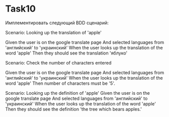 # Task10
Имплементировать следующий BDD сценарий:


Scenario: Looking up the translation of 'apple'

Given the user is on the google translate page
And selected languages from 'английский' to 'украинский'
When the user looks up the translation of the word 'apple'
Then they should see the translation 'яблуко'

Scenario: Check the number of characters entered

Given the user is on the google translate page
And selected languages from 'английский' to 'украинский'
When the user looks up the translation of the word 'apple'
Then number of characters must be '5'.

Scenario: Looking up the definition of 'apple'
Given the user is on the google translate page
And selected languages from 'английский' to 'украинский'
When the user looks up the translation of the word 'apple'
Then they should see the definition 'the tree which bears apples.'